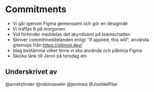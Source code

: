 # Commitments
- Vi går igenom Figma gemensamt och gör en designidé
- Vi träffas 9 på morgonen
- Vid förhinder meddelas det skyndsamt på teamschatten
- Skriver commitmeddelanden enligt "if applied, this will", använda gitemojis från https://gitmoji.dev/
- Idag bestämma vilket tema vi ska använda och påbörja Figma
- Skicka länk till Jenni på torsdag em

 

## Underskrivet av
@arnetzlinder
@robinsevelin
@jenmwa
@JoeldelPilar
